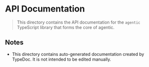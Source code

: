 # API Documentation

> This directory contains the API documentation for the `agentic` TypeScript library that forms the core of agentic.

## Notes

- This directory contains auto-generated documentation created by TypeDoc. It is not intended to be edited manually.

